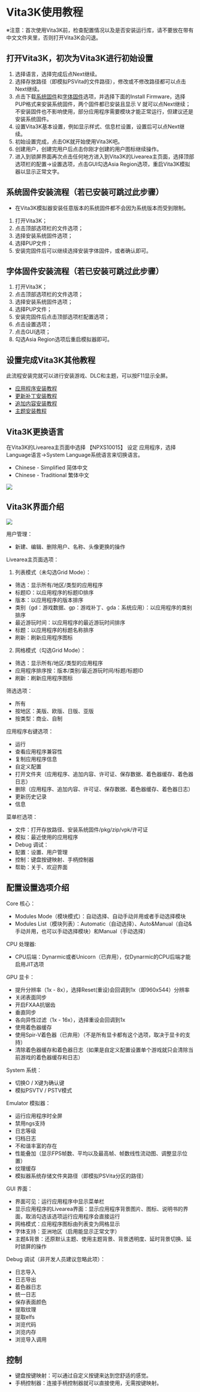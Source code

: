 # Vita3K使用教程
※注意：首次使用Vita3K前，检查配置情况以及是否安装运行库，请不要放在带有中文文件夹里，否则打开Vita3K会闪退。

## 打开Vita3K，初次为Vita3K进行初始设置
1. 选择语言，选择完成后点Next继续。
2. 选择存放路径（即模拟PSVita的文件路径），修改或不修改路径都可以点击Next继续。
3. 点击下载[系统固件](http://dus01.psv.update.playstation.net/update/psv/image/2022_0209/rel_f2c7b12fe85496ec88a0391b514d6e3b/PSVUPDAT.PUP)和[字体固件](http://dus01.psp2.update.playstation.net/update/psp2/image/2019_0924/sd_8b5f60b56c3da8365b973dba570c53a5/PSP2UPDAT.PUP)选项，并选择下面的Install Firmware，选择PUP格式来安装系统固件，两个固件都已安装且显示 V 就可以点Next继续；不安装固件也不影响使用，部分应用程序需要模块才能正常运行，但建议还是安装系统固件。
4. 设置Vita3K基本设置，例如显示样式、信息栏设置，设置后可以点Next继续。
5. 初始设置完成，点击OK就开始使用Vita3K吧。
6. 创建用户，创建完用户后点击你刚才创建的用户图标继续操作。
7. 进入到锁屏界面再次点击任何地方进入到Vita3K的Livearea主页面，选择顶部选项栏的配置->设置选项，点击GUI勾选Asia Region选项，重启Vita3K模拟器以显示正常文字。

## 系统固件安装流程（若已安装可跳过此步骤）
- 在Vita3K模拟器安装任意版本的系统固件都不会因为系统版本而受到限制。

1. 打开Vita3K；
2. 点击顶部选项栏的文件选项；
3. 选择安装系统固件选项；
4. 选择PUP文件；
5. 安装完固件后可以继续选择安装字体固件，或者确认即可。

## 字体固件安装流程（若已安装可跳过此步骤）
1. 打开Vita3K；
2. 点击顶部选项栏的文件选项；
3. 选择安装系统固件选项；
4. 选择PUP文件；
5. 安装完固件后点击顶部选项栏配置选项；
6. 点击设置选项；
7. 点击GUI选项；
8. 勾选Asia Region选项后重启模拟器即可。

## 设置完成Vita3K其他教程
此流程安装完就可以进行安装游戏、DLC和主题，可以按F11显示全屏。
- [应用程序安装教程](http://croden1999.github.io/Vita3K-quick-guide/README_APP)
- [更新补丁安装教程](http://croden1999.github.io/Vita3K-quick-guide/README_PATCH)
- [追加内容安装教程](http://croden1999.github.io/Vita3K-quick-guide/README_ADDCONT)
- [主题安装教程](http://croden1999.github.io/Vita3K-quick-guide/README_THEME)

## Vita3K更换语言
在Vita3K的Livearea主页面中选择 【NPXS10015】 设定 应用程序，选择Language语言->System Language系统语言来切换语言。
- Chinese - Simplified 简体中文
- Chinese - Traditional 繁体中文

![](https://user-images.githubusercontent.com/61804715/131735493-7b80ae2e-dfe0-4d83-bcc8-454fb5d0873d.png)


## Vita3K界面介绍
![](https://user-images.githubusercontent.com/61804715/131706598-114cd931-e30c-4da3-a1cd-17270b749aee.png)

用户管理：
- 新建、编辑、删除用户、名称、头像更换的操作

Livearea主页面选项：
1. 列表模式（未勾选Grid Mode）：
- 筛选：显示所有/地区/类型的应用程序
- 标题ID：以应用程序的标题ID排序
- 版本：以应用程序的版本排序
- 类别（gd：游戏数据、gp：游戏补丁、gda：系统应用）：以应用程序的类别排序
- 最近游玩时间：以应用程序的最近游玩时间排序
- 标题：以应用程序的标题名称排序
- 刷新：刷新应用程序图标
2. 网格模式（勾选Grid Mode）：
- 筛选：显示所有/地区/类型的应用程序
- 应用程序排序按：版本/类别/最近游玩时间/标题/标题ID
- 刷新：刷新应用程序图标

筛选选项：
- 所有
- 按地区：美版、欧版、日版、亚版
- 按类型：商业、自制

应用程序右键选项：
- 运行
- 查看应用程序兼容性
- 复制应用程序信息
- 自定义配置
- 打开文件夹（应用程序、追加内容、许可证、保存数据、着色器缓存、着色器日志）
- 删除（应用程序、追加内容、许可证、保存数据、着色器缓存、着色器日志）
- 更新历史记录
- 信息

菜单栏选项：
- 文件：打开存放路径、安装系统固件/pkg/zip/vpk/许可证
- 模拟：最近使用的应用程序
- Debug 调试：
- 配置：设置、用户管理
- 控制：键盘按键映射、手柄控制器
- 帮助：关于、欢迎界面

## 配置设置选项介绍
Core 核心：
- Modules Mode（模块模式）：自动选择、自动手动并用或者手动选择模块
- Modules List（模块列表）：Automatic（自动选择）、Auto&Manual（自动&手动并用，也可以手动选择模块）和Manual（手动选择）

CPU 处理器:
- CPU后端：Dynarmic或者Unicorn（已弃用），仅Dynarmic的CPU后端才能启用JIT选项

GPU 显卡：
- 提升分辨率（1x - 8x），选择Reset(重设)会回调到1x（即960x544）分辨率
- 关闭表面同步
- 开启FXAA抗锯齿
- 垂直同步
- 各向异性过滤（1x - 16x），选择重设会回调到1x
- 使用着色器缓存
- 使用Spir-V着色器（已弃用）（不是所有显卡都有这个选项，取决于显卡的支持）
- 清除着色器缓存和着色器日志（如果是自定义配置设置单个游戏就只会清除当前游戏的着色器缓存和日志）

System 系统：
- 切换O / X键为确认键
- 模拟PSVTV / PSTV模式

Emulator 模拟器：
- 运行应用程序时全屏
- 禁用ngs支持
- 日志等级
- 归档日志
- 不和谐丰富的存在
- 性能叠加（显示FPS帧数、平均以及最高帧、帧数线性流动图、调整显示位置）
- 纹理缓存
- 模拟器系统存储文件夹路径（即模拟PSVita分区的路径）

GUI 界面：
- 界面可见：运行应用程序中显示菜单栏
- 显示应用程序的Livearea界面：显示应用程序背景图片、图标、说明书的界面，取消勾选该选项运行应用程序会直接运行
- 网格模式：应用程序图标由列表变为网格显示
- 字体支持：亚洲地区（启用能显示正常文字）
- 主题&背景：还原默认主题、使用主题背景、背景透明度、延时背景切换、延时锁屏的操作

Debug 调试（非开发人员建议忽略此项）：
- 日志导入
- 日志导出
- 着色器日志
- 统一日志
- 保存表面颜色
- 提取纹理
- 提取elfs
- 浏览代码
- 浏览内存
- 浏览导入调用

## 控制
- 键盘按键映射：可以通过自定义按键来达到您舒适的感觉。
- 手柄控制器：连接手柄控制器就可以直接使用，无需按键映射。
